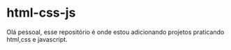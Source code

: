 # html-css-js

Olá pessoal, esse repositório é onde estou adicionando projetos praticando html,css e javascript.

